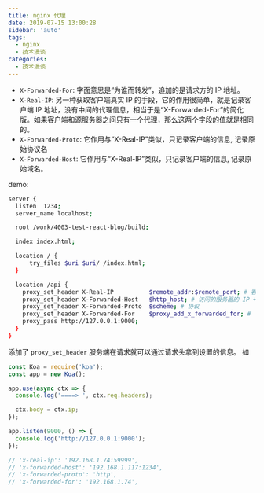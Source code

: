 ```yaml
---
title: nginx 代理
date: 2019-07-15 13:00:28
sidebar: 'auto'
tags:
  - nginx
  - 技术漫谈
categories:
  - 技术漫谈
---
```


- `X-Forwarded-For`: 字面意思是“为谁而转发”，追加的是请求方的 IP 地址。
- `X-Real-IP`: 另一种获取客户端真实 IP 的手段，它的作用很简单，就是记录客户端 IP 地址，没有中间的代理信息，相当于是“X-Forwarded-For”的简化版。如果客户端和源服务器之间只有一个代理，那么这两个字段的值就是相同的。
- `X-Forwarded-Proto`: 它作用与“X-Real-IP”类似，只记录客户端的信息, 记录原始协议名
- `X-Forwarded-Host`: 它作用与“X-Real-IP”类似，只记录客户端的信息, 记录原始域名。

demo:

```bash
server {
  listen  1234;
  server_name localhost;

  root /work/4003-test-react-blog/build;

  index index.html;

  location / {
      try_files $uri $uri/ /index.html;
  }

  location /api {
    proxy_set_header X-Real-IP          $remote_addr:$remote_port; # 客户端真实 IP + PORT
    proxy_set_header X-Forwarded-Host   $http_host; # 访问的服务器的 IP + PORT
    proxy_set_header X-Forwarded-Proto  $scheme; # 协议
    proxy_set_header X-Forwarded-For    $proxy_add_x_forwarded_for; #
    proxy_pass http://127.0.0.1:9000;
  }
}
```

添加了 `proxy_set_header` 服务端在请求就可以通过请求头拿到设置的信息。 如

```js
const Koa = require('koa');
const app = new Koa();

app.use(async ctx => {
  console.log('====> ', ctx.req.headers);

  ctx.body = ctx.ip;
});

app.listen(9000, () => {
  console.log('http://127.0.0.1:9000');
});

// 'x-real-ip': '192.168.1.74:59999',
// 'x-forwarded-host': '192.168.1.117:1234',
// 'x-forwarded-proto': 'http',
// 'x-forwarded-for': '192.168.1.74',
```

<!-- server {
  listen  1234;
  server_name localhost;

  root /Users/guosw/Desktop/temp/http_study/www/conf/http; #服务默认启动目录
  index  index.html index.htm; #默认访问文件

  location / {

     # proxy_pass http://127.0.0.1:4040;
  }

  location /api {
    proxy_set_header X-Real-IP          $remote_addr:$remote_port; # 客户端真实 IP + PORT
    proxy_set_header X-Forwarded-Host   $http_host; # 访问的服务器的 IP + PORT
    proxy_set_header X-Forwarded-Proto  $scheme; # 协议
    proxy_set_header X-Forwarded-For    $proxy_add_x_forwarded_for; #
    proxy_pass http://127.0.0.1:9000;
  }
}


'x-real-ip': '192.168.1.74:59999',
'x-forwarded-host': '192.168.1.117:1234',
'x-forwarded-proto': 'http',
'x-forwarded-for': '192.168.1.74', -->
